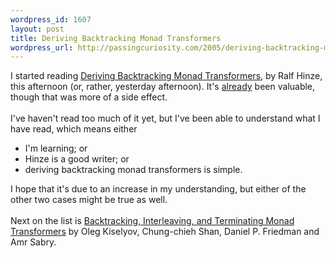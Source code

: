 ```yaml
--- 
wordpress_id: 1607
layout: post
title: Deriving Backtracking Monad Transformers
wordpress_url: http://passingcuriosity.com/2005/deriving-backtracking-monad-transformers/
---
```

I started reading <a href="http://portal.acm.org/citation.cfm?id=351258">Deriving Backtracking Monad Transformers</a>, by Ralf Hinze, this afternoon (or, rather, yesterday afternoon). It's <a href="http://labelledtableaux.blogspot.com/2005/06/polymorphism-and-generality-redux-or.html">already</a> been valuable, though that was more of a side effect.<br /><br />I've haven't read too much of it yet, but I've been able to understand what I have read, which means either<ul><li>I'm learning; or</li><li>Hinze is a good writer; or</li><li>deriving backtracking monad transformers is simple.</li></ul>I hope that it's due to an increase in my understanding, but either of the other two cases might be true as well.<br /><br />Next on the list is <a href="http://lambda-the-ultimate.org/comment/reply/789"> Backtracking, Interleaving, and Terminating Monad Transformers</a> by Oleg Kiselyov, Chung-chieh Shan, Daniel P. Friedman and Amr Sabry.
